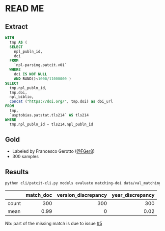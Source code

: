 [FGer8]:https://github.com/FGer8

# READ ME

## Extract

```sql
WITH
  tmp AS (
  SELECT
    npl_publn_id,
    doi
  FROM
    `npl-parsing.patcit.v01`
  WHERE
    doi IS NOT NULL
    AND RAND()<1000/11000000 )
SELECT
  tmp.npl_publn_id,
  tmp.doi,
  npl_biblio,
  concat ("https://doi.org/", tmp.doi) as doi_url
FROM
  tmp,
  `usptobias.patstat.tls214` AS tls214
WHERE
  tmp.npl_publn_id = tls214.npl_publn_id
```

## Gold

- Labeled by Francesco Gerotto ([@FGer8][FGer8])
- 300 samples

## Results

```bash
python cli/patcit-cli.py models evaluate matching-doi data/val_matching_doi.csv
```

|       |   match_doc |   version_discrepancy |   year_discrepancy |
|:------|------------:|----------------------:|-------------------:|
| count |      300    |                   300 |             300    |
| mean  |        0.99 |                     0 |               0.02 |


Nb: part of the missing match is due to issue [#5](https://github.com/cverluise/PatCit/issues/5)
